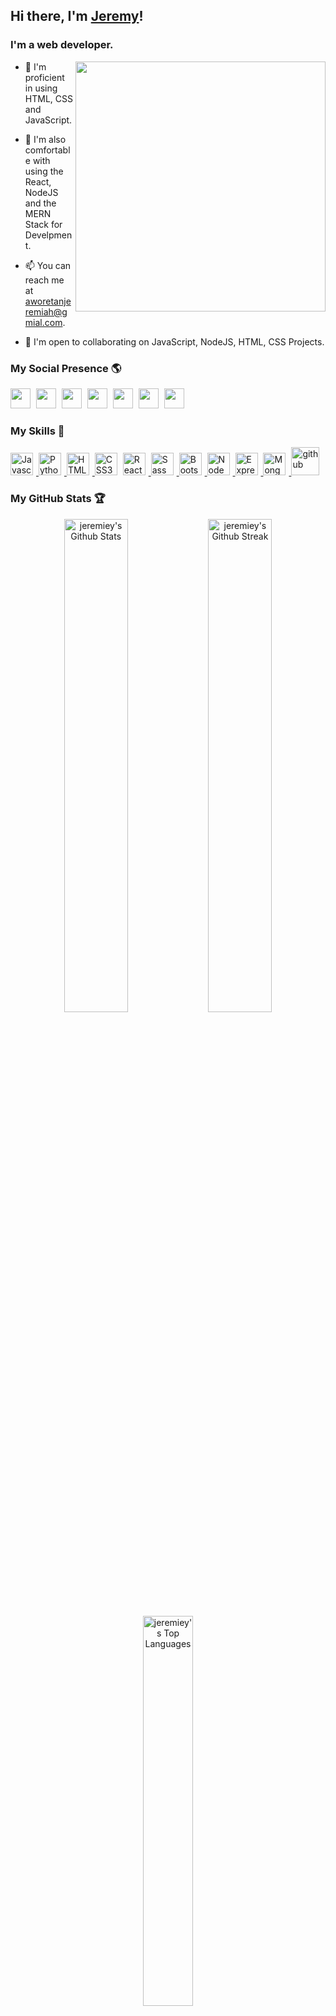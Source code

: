 ## Hi there, I'm <a href="https://linkedin.com/in/jeremiah-aworetan">Jeremy</a>!
### I'm a web developer.

<img align='right' src='https://github.com/Adam-pw/Adam-pw/raw/main/animation_500_kxa883sd.gif' width='400px' height='400px' >

- 🚀 I'm proficient in using HTML, CSS and JavaScript.

- 🔭 I'm also comfortable with using the React, NodeJS and the MERN Stack for Develpment.

- 📫 You can reach me at [aworetanjeremiah@gmial.com](mailto:aworetanjeremiah@gmail.com).

- 🤝 I'm open to collaborating on JavaScript, NodeJS, HTML, CSS Projects.

### My Social Presence 🌎

<a href="https://www.github.com/jeremiey" target="_blank" rel="noreferrer"><img src="https://raw.githubusercontent.com/danielcranney/readme-generator/main/public/icons/socials/github-dark.svg" width="32" height="32" style="margin-right: 5px;" /></a>
<a href="https://hashnode.com/@jeremiey" target="_blank" rel="noreferrer"><img src="https://raw.githubusercontent.com/danielcranney/readme-generator/main/public/icons/socials/hashnode.svg" width="32" height="32" style="margin-right: 5px;" /></a>
<a href="https://www.linkedin.com/in/jeremiah-aworetan" target="_blank" rel="noreferrer"><img src="https://raw.githubusercontent.com/danielcranney/readme-generator/main/public/icons/socials/linkedin.svg" width="32" height="32" style="margin-right: 5px;" /></a>
<a href="https://www.twitter.com/stjerey" target="_blank" rel="noreferrer"><img src="https://raw.githubusercontent.com/danielcranney/readme-generator/main/public/icons/socials/twitter.svg" width="32" height="32" style="margin-right: 5px;" /></a>
<a href="https://www.facebook.com/jeremiah.aworetan.1" target="_blank" rel="noreferrer"><img src="https://raw.githubusercontent.com/danielcranney/readme-generator/main/public/icons/socials/facebook.svg" width="32" height="32" style="margin-right: 5px;" /></a>
<a href="http://www.instagram.com/stjeremey" target="_blank" rel="noreferrer"><img src="https://raw.githubusercontent.com/danielcranney/readme-generator/main/public/icons/socials/instagram.svg" width="32" height="32" style="margin-right: 5px;" /></a>
<a href="https://discord.com/users/jeremey#1400" target="_blank" rel="noreferrer"><img src="https://raw.githubusercontent.com/danielcranney/readme-generator/main/public/icons/socials/discord.svg" width="32" height="32" style="margin-right: 5px;" /></a>

### My Skills 💪

<a title="JavaScript" href="https://developer.mozilla.org/en-US/docs/Web/JavaScript" target="_blank" rel="noreferrer">
  <img src="https://raw.githubusercontent.com/danielcranney/readme-generator/main/public/icons/skills/javascript-colored.svg" width="36" height="36" alt="Javascript" style="margin-right: 5px;" />
</a>
<a title="Python" href="https://www.python.org/" target="_blank" rel="noreferrer">
  <img src="https://raw.githubusercontent.com/danielcranney/readme-generator/main/public/icons/skills/python-colored.svg" width="36" height="36" alt="Python" style="margin-right: 5px;" />
</a>
<a title="HTML" href="https://developer.mozilla.org/en-US/docs/Glossary/HTML5" target="_blank" rel="noreferrer">
  <img src="https://raw.githubusercontent.com/danielcranney/readme-generator/main/public/icons/skills/html5-colored.svg" width="36" height="36" alt="HTML5" style="margin-right: 5px;" />
</a>
<a title="CSS" href="https://www.w3.org/TR/CSS/#css" target="_blank" rel="noreferrer">
  <img src="https://raw.githubusercontent.com/danielcranney/readme-generator/main/public/icons/skills/css3-colored.svg" width="36" height="36" alt="CSS3" style="margin-right: 5px;" /></a>
<a title="React" href="https://reactjs.org/" target="_blank" rel="noreferrer">
  <img src="https://raw.githubusercontent.com/danielcranney/readme-generator/main/public/icons/skills/react-colored.svg" width="36" height="36" alt="React" style="margin-right: 5px;" />
</a>
<a title="Sass" href="https://sass-lang.com/" target="_blank" rel="noreferrer">
  <img src="https://raw.githubusercontent.com/danielcranney/readme-generator/main/public/icons/skills/sass-colored.svg" width="36" height="36" alt="Sass" style="margin-right: 5px;" />
</a>
<a title="Bootstrap" href="https://getbootstrap.com/" target="_blank" rel="noreferrer">
  <img src="https://raw.githubusercontent.com/danielcranney/readme-generator/main/public/icons/skills/bootstrap-colored.svg" width="36" height="36" alt="Bootstrap" style="margin-right: 5px;" />
</a>
<a title="NodeJS" href="https://nodejs.org/en/" target="_blank" rel="noreferrer">
  <img src="https://raw.githubusercontent.com/danielcranney/readme-generator/main/public/icons/skills/nodejs-colored.svg" width="36" height="36" alt="NodeJS" style="margin-right: 5px;" />
</a>
<a title="ExpressJS" href="https://expressjs.com/" target="_blank" rel="noreferrer">
  <img src="https://raw.githubusercontent.com/danielcranney/readme-generator/main/public/icons/skills/express-colored-dark.svg" width="36" height="36" alt="Express" style="margin-right: 5px;" />
</a>
<a title="MongoDB" href="https://www.mongodb.com/" target="_blank" rel="noreferrer">
  <img src="https://raw.githubusercontent.com/danielcranney/readme-generator/main/public/icons/skills/mongodb-colored.svg" width="36" height="36" alt="MongoDB" style="margin-right: 5px;" />
</a>
<a title="git" href="https://git-scm.com" target="_blank">
  <img src="https://www.vectorlogo.zone/logos/git-scm/git-scm-icon.svg" alt="github" width="45" height="45" style="margin-right: 5px;" />
</a>


### My GitHub Stats 🏆

<p align="center">
  <img src="https://github-readme-stats.vercel.app/api?username=jeremiey&title_color=ff8000&text_color=ffffff&theme=dark&show_icons=true" alt="jeremiey's Github Stats" width="45%"/>
  <img  src="https://github-readme-streak-stats.herokuapp.com/?user=jeremiey&theme=dark" width="45%" alt="jeremiey's Github Streak">
  <img  src="https://github-readme-stats.vercel.app/api/top-langs/?username=jeremiey&layout=compact&langs_count=7&theme=dark" width="40%" alt="jeremiey's Top Languages"/>
</p>
